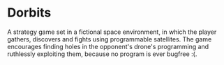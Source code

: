 # Dorbits
A strategy game set in a fictional space environment, in which the player gathers, discovers and fights using programmable satellites. The game encourages finding holes in the opponent's drone's programming and ruthlessly exploiting them, because no program is ever bugfree :(.

